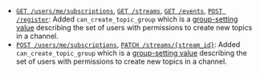* [`GET /users/me/subscriptions`](/api/get-subscriptions),
  [`GET /streams`](/api/get-streams), [`GET /events`](/api/get-events),
  [`POST /register`](/api/register-queue): Added `can_create_topic_group`
  which is a [group-setting value](/api/group-setting-values) describing the
  set of users with permissions to create new topics in a channel.
* [`POST /users/me/subscriptions`](/api/subscribe),
  [`PATCH /streams/{stream_id}`](/api/update-stream): Added `can_create_topic_group`
  which is a [group-setting value](/api/group-setting-values) describing the
  set of users with permissions to create new topics in a channel.
